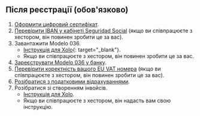 ## Після реєстрації (обов'язково)

1. [Оформити цифровий сертифікат](#оформлення-цифрового-сертифіката).
2. [Перевірити IBAN у кабінеті Seguridad Social](#ризик-втратити-знижку-seguridad-social) (якщо ви співпрацюєте з
   хестором, він повинен зробити це за вас).
3. Завантажити Modelo 036.
    - [Інструкція для Xolo](https://www.xolo.io/es-en/faq/xolo-spain/category/get-started/article/i-am-already-registered-as-self-employed-where-can-i-find-my){:
      target="_blank"}.
    - Якщо ви співпрацюєте з хестором, він повинен зробити це за вас.
4. [Зареєструвати Modelo 036 у банку](#реєстрація-modelo-036-у-банку).
5. [Перевірити коректність вашого EU VAT номера](#перевірка-коректності-eu-vat-номера) (якщо ви співпрацюєте з
   хестором, він повинен зробити це за вас).
6. [Розібратися з податковими відрахуваннями](#податкові-відрахування-та-пільги).
7. Розібратися зі створенням інвойсів.
    - [Інструкція для Xolo](#створення-інвойсу-xolo).
    - Якщо ви співпрацюєте з хестором, він надасть вам свою інструкцію.
